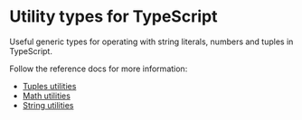 # Utility types for TypeScript

Useful generic types for operating with string literals, numbers and tuples in TypeScript.

Follow the reference docs for more information:

- [Tuples utilities](./docs/modules/array.TupleUtils.md)
- [Math utilities](./docs/modules/math.MathUtils.md)
- [String utilities](./docs/modules/string.StringUtils.md)
